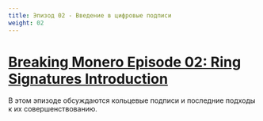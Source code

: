 ```yaml
---
title: Эпизод 02 - Введение в цифровые подписи
weight: 02
---
```


# [Breaking Monero Episode 02: Ring Signatures Introduction](https://youtu.be/6k5uOjkLOno)

В этом эпизоде обсуждаются кольцевые подписи и последние подходы к их совершенствованию.

